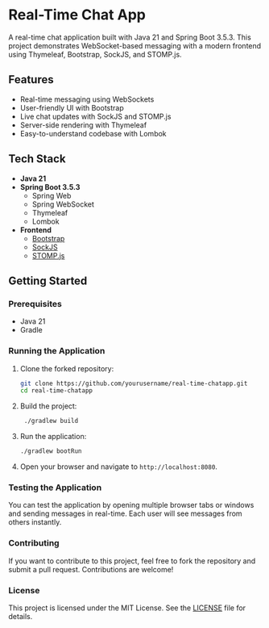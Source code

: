 # Real-Time Chat App

A real-time chat application built with Java 21 and Spring Boot 3.5.3. This project demonstrates WebSocket-based messaging with a modern frontend using Thymeleaf, Bootstrap, SockJS, and STOMP.js.

## Features

- Real-time messaging using WebSockets
- User-friendly UI with Bootstrap
- Live chat updates with SockJS and STOMP.js
- Server-side rendering with Thymeleaf
- Easy-to-understand codebase with Lombok

## Tech Stack

- **Java 21**
- **Spring Boot 3.5.3**
    - Spring Web
    - Spring WebSocket
    - Thymeleaf
    - Lombok
- **Frontend**
    - [Bootstrap](https://getbootstrap.com/docs/5.3/getting-started/introduction/#:~:text=Include%20Bootstrap%E2%80%99s%20CSS%20and%20JS)
    - [SockJS](https://github.com/sockjs/sockjs-client)
    - [STOMP.js](https://github.com/stomp-js/stompjs)

## Getting Started

### Prerequisites

- Java 21
- Gradle

### Running the Application

1. Clone the forked repository:
   ```sh
   git clone https://github.com/yourusername/real-time-chatapp.git
   cd real-time-chatapp
    ```
   
2. Build the project:
   ```sh
    ./gradlew build
    ```
   
3. Run the application:
   ```sh
   ./gradlew bootRun
   ```
   
4. Open your browser and navigate to `http://localhost:8080`.

### Testing the Application

You can test the application by opening multiple browser tabs or windows and sending messages in real-time. Each user will see messages from others instantly.

### Contributing
If you want to contribute to this project, feel free to fork the repository and submit a pull request. Contributions are welcome!

### License
This project is licensed under the MIT License. See the [LICENSE](LICENSE) file for details.